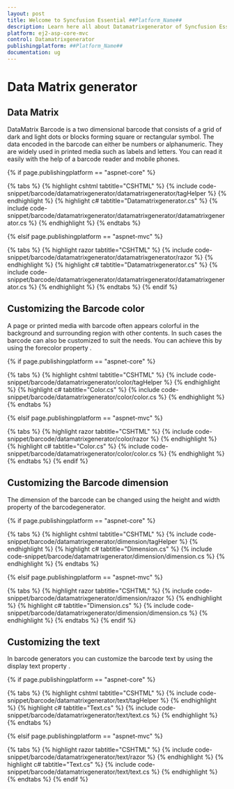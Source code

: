 ```yaml
---
layout: post
title: Welcome to Syncfusion Essential ##Platform_Name##
description: Learn here all about Datamatrixgenerator of Syncfusion Essential ##Platform_Name## widgets based on HTML5 and jQuery.
platform: ej2-asp-core-mvc
control: Datamatrixgenerator
publishingplatform: ##Platform_Name##
documentation: ug
---
```



# Data Matrix generator

## Data Matrix

DataMatrix Barcode is a two dimensional barcode that consists of a grid of dark and light dots or blocks forming square or rectangular symbol. The data encoded in the barcode can either be numbers or alphanumeric. They are widely used in printed media such as labels and letters. You can read it easily with the help of a barcode reader and mobile phones.

{% if page.publishingplatform == "aspnet-core" %}

{% tabs %}
{% highlight cshtml tabtitle="CSHTML" %}
{% include code-snippet/barcode/datamatrixgenerator/datamatrixgenerator/tagHelper %}
{% endhighlight %}
{% highlight c# tabtitle="Datamatrixgenerator.cs" %}
{% include code-snippet/barcode/datamatrixgenerator/datamatrixgenerator/datamatrixgenerator.cs %}
{% endhighlight %}
{% endtabs %}

{% elsif page.publishingplatform == "aspnet-mvc" %}

{% tabs %}
{% highlight razor tabtitle="CSHTML" %}
{% include code-snippet/barcode/datamatrixgenerator/datamatrixgenerator/razor %}
{% endhighlight %}
{% highlight c# tabtitle="Datamatrixgenerator.cs" %}
{% include code-snippet/barcode/datamatrixgenerator/datamatrixgenerator/datamatrixgenerator.cs %}
{% endhighlight %}
{% endtabs %}
{% endif %}



## Customizing the Barcode color

A page or printed media with barcode often appears colorful in the background and surrounding region with other contents. In such cases the barcode can also be customized to suit the needs. You can achieve this by using the forecolor property .

{% if page.publishingplatform == "aspnet-core" %}

{% tabs %}
{% highlight cshtml tabtitle="CSHTML" %}
{% include code-snippet/barcode/datamatrixgenerator/color/tagHelper %}
{% endhighlight %}
{% highlight c# tabtitle="Color.cs" %}
{% include code-snippet/barcode/datamatrixgenerator/color/color.cs %}
{% endhighlight %}
{% endtabs %}

{% elsif page.publishingplatform == "aspnet-mvc" %}

{% tabs %}
{% highlight razor tabtitle="CSHTML" %}
{% include code-snippet/barcode/datamatrixgenerator/color/razor %}
{% endhighlight %}
{% highlight c# tabtitle="Color.cs" %}
{% include code-snippet/barcode/datamatrixgenerator/color/color.cs %}
{% endhighlight %}
{% endtabs %}
{% endif %}



## Customizing the Barcode dimension

The dimension of the barcode can be changed using the height and width property of the barcodegenerator.

{% if page.publishingplatform == "aspnet-core" %}

{% tabs %}
{% highlight cshtml tabtitle="CSHTML" %}
{% include code-snippet/barcode/datamatrixgenerator/dimension/tagHelper %}
{% endhighlight %}
{% highlight c# tabtitle="Dimension.cs" %}
{% include code-snippet/barcode/datamatrixgenerator/dimension/dimension.cs %}
{% endhighlight %}
{% endtabs %}

{% elsif page.publishingplatform == "aspnet-mvc" %}

{% tabs %}
{% highlight razor tabtitle="CSHTML" %}
{% include code-snippet/barcode/datamatrixgenerator/dimension/razor %}
{% endhighlight %}
{% highlight c# tabtitle="Dimension.cs" %}
{% include code-snippet/barcode/datamatrixgenerator/dimension/dimension.cs %}
{% endhighlight %}
{% endtabs %}
{% endif %}



## Customizing the text

In barcode generators you can customize the barcode text by using the display text property .

{% if page.publishingplatform == "aspnet-core" %}

{% tabs %}
{% highlight cshtml tabtitle="CSHTML" %}
{% include code-snippet/barcode/datamatrixgenerator/text/tagHelper %}
{% endhighlight %}
{% highlight c# tabtitle="Text.cs" %}
{% include code-snippet/barcode/datamatrixgenerator/text/text.cs %}
{% endhighlight %}
{% endtabs %}

{% elsif page.publishingplatform == "aspnet-mvc" %}

{% tabs %}
{% highlight razor tabtitle="CSHTML" %}
{% include code-snippet/barcode/datamatrixgenerator/text/razor %}
{% endhighlight %}
{% highlight c# tabtitle="Text.cs" %}
{% include code-snippet/barcode/datamatrixgenerator/text/text.cs %}
{% endhighlight %}
{% endtabs %}
{% endif %}

